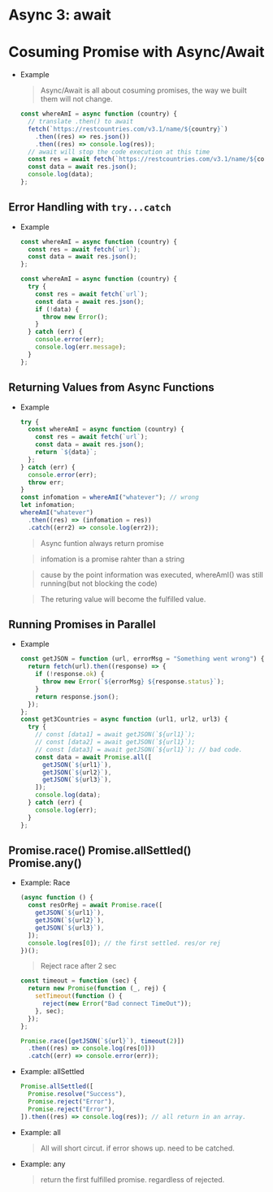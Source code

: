 # Async 3: await

# Cosuming Promise with Async/Await

- Example

  > Async/Await is all about cosuming promises, the way we built them will not change.

  ```javascript
  const whereAmI = async function (country) {
    // translate .then() to await
    fetch(`https://restcountries.com/v3.1/name/${country}`)
      .then((res) => res.json())
      .then((res) => console.log(res));
    // await will stop the code execution at this time
    const res = await fetch(`https://restcountries.com/v3.1/name/${country}`);
    const data = await res.json();
    console.log(data);
  };
  ```

## Error Handling with `try...catch`

- Example

  ```javascript
  const whereAmI = async function (country) {
    const res = await fetch(`url`);
    const data = await res.json();
  };
  ```

  ```javascript
  const whereAmI = async function (country) {
    try {
      const res = await fetch(`url`);
      const data = await res.json();
      if (!data) {
        throw new Error();
      }
    } catch (err) {
      console.error(err);
      console.log(err.message);
    }
  };
  ```

## Returning Values from Async Functions

- Example

  ```javascript
  try {
    const whereAmI = async function (country) {
      const res = await fetch(`url`);
      const data = await res.json();
      return `${data}`;
    };
  } catch (err) {
    console.error(err);
    throw err;
  }
  const infomation = whereAmI("whatever"); // wrong
  let infomation;
  whereAmI("whatever")
    .then((res) => (infomation = res))
    .catch((err2) => console.log(err2));
  ```

  > Async funtion always return promise

  > infomation is a promise rahter than a string

  > cause by the point information was executed, whereAmI() was still running(but not blocking the code)

  > The returing value will become the fulfilled value.

## Running Promises in Parallel

- Example

  ```javascript
  const getJSON = function (url, errorMsg = "Something went wrong") {
    return fetch(url).then((response) => {
      if (!response.ok) {
        throw new Error(`${errorMsg} ${response.status}`);
      }
      return response.json();
    });
  };
  const get3Countries = async function (url1, url2, url3) {
    try {
      // const [data1] = await getJSON(`${url1}`);
      // const [data2] = await getJSON(`${url1}`);
      // const [data3] = await getJSON(`${url1}`); // bad code.
      const data = await Promise.all([
        getJSON(`${url1}`),
        getJSON(`${url2}`),
        getJSON(`${url3}`),
      ]);
      console.log(data);
    } catch (err) {
      console.log(err);
    }
  };
  ```

## Promise.race() Promise.allSettled() Promise.any()

- Example: Race

  ```javascript
  (async function () {
    const resOrRej = await Promise.race([
      getJSON(`${url1}`),
      getJSON(`${url2}`),
      getJSON(`${url3}`),
    ]);
    console.log(res[0]); // the first settled. res/or rej
  })();
  ```

  > Reject race after 2 sec

  ```javascript
  const timeout = function (sec) {
    return new Promise(function (_, rej) {
      setTimeout(function () {
        reject(new Error("Bad connect TimeOut"));
      }, sec);
    });
  };

  Promise.race([getJSON(`${url}`), timeout(2)])
    .then((res) => console.log(res[0]))
    .catch((err) => console.error(err));
  ```

- Example: allSettled

  ```javascript
  Promise.allSettled([
    Promise.resolve("Success"),
    Promise.reject("Error"),
    Promise.reject("Error"),
  ]).then((res) => console.log(res)); // all return in an array.
  ```

- Example: all

  > All will short circut. if error shows up. need to be catched.

- Example: any

  > return the first fulfilled promise. regardless of rejected.
